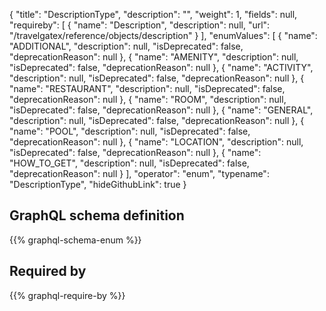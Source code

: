 {
  "title": "DescriptionType",
  "description": "",
  "weight": 1,
  "fields": null,
  "requireby": [
    {
      "name": "Description",
      "description": null,
      "url": "/travelgatex/reference/objects/description"
    }
  ],
  "enumValues": [
    {
      "name": "ADDITIONAL",
      "description": null,
      "isDeprecated": false,
      "deprecationReason": null
    },
    {
      "name": "AMENITY",
      "description": null,
      "isDeprecated": false,
      "deprecationReason": null
    },
    {
      "name": "ACTIVITY",
      "description": null,
      "isDeprecated": false,
      "deprecationReason": null
    },
    {
      "name": "RESTAURANT",
      "description": null,
      "isDeprecated": false,
      "deprecationReason": null
    },
    {
      "name": "ROOM",
      "description": null,
      "isDeprecated": false,
      "deprecationReason": null
    },
    {
      "name": "GENERAL",
      "description": null,
      "isDeprecated": false,
      "deprecationReason": null
    },
    {
      "name": "POOL",
      "description": null,
      "isDeprecated": false,
      "deprecationReason": null
    },
    {
      "name": "LOCATION",
      "description": null,
      "isDeprecated": false,
      "deprecationReason": null
    },
    {
      "name": "HOW_TO_GET",
      "description": null,
      "isDeprecated": false,
      "deprecationReason": null
    }
  ],
  "operator": "enum",
  "typename": "DescriptionType",
  "hideGithubLink": true
}
## GraphQL schema definition

{{% graphql-schema-enum %}}

## Required by

{{% graphql-require-by %}}
